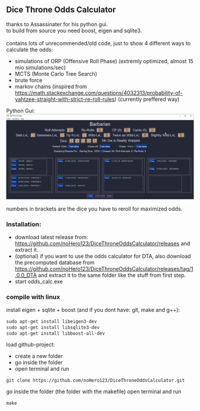 ## Dice Throne Odds Calculator
thanks to Assassinater for his python gui.<br />
to build from source you need boost, eigen and sqlite3.<br /><br />
contains lots of unrecommended/old code, just to show 4 different ways to calculate the odds:
- simulations of ORP (Offensive Roll Phase) (extremly optimized, almost 15 mio simulations/sec)
- MCTS (Monte Carlo Tree Search)
- brute force
- markov chains (inspired from https://math.stackexchange.com/questions/4032313/probability-of-yahtzee-straight-with-strict-re-roll-rules) (currently preffered way)

Python Gui:
![python gui](/assets/images/GUI.jpg)

numbers in brackets are the dice you have to reroll for maximized odds.

### Installation:
- download latest release from: https://github.com/noHero123/DiceThroneOddsCalculator/releases and extract it.
- (optional) if you want to use the odds calculator for DTA, also download the precomputed database from https://github.com/noHero123/DiceThroneOddsCalculator/releases/tag/1.0.0_DTA and extract it to the same folder like the stuff from first step.
- start odds_calc.exe


### compile with linux
install eigen + sqlite + boost (and if you dont have: git, make and g++):
```
sudo apt-get install libeigen3-dev
sudo apt-get install libsqlite3-dev
sudo apt-get install libboost-all-dev
```

load github-project:
- create a new folder
- go inside the folder
- open terminal and run
```
git clone https://github.com/noHero123/DiceThroneOddsCalculator.git
```
go inside the folder (the folder with the makefile)
open terminal and run
```
make
```


